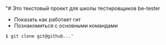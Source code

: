 "# Это текстовый проект для школы тестировщиков be-tester
+ Показать как работает гит
+ Познакомиться с основными командами
```bash
$ git clone git@github..."
